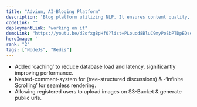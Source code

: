 ```yaml
---
title: "Advium, AI-Bloging Platform"
description: 'Blog platform utilizing NLP. It ensures content quality, scalability, and a seamless user experience while maintaining robust security.'
codeLink: ""
deploymentLink: "working on it"
demoLink: "https://youtu.be/d2ofxg8pHfQ?list=PLoucd8BluC9myPoSbPTDpEQse2Z08ZL-k"
heroImage: ''
rank: "2"
tags: ["NodeJs", "Redis"] 
---
```


- Added ‘caching’ to reduce database load and latency, significantly improving performance.
- Nested-comment-system for (tree-structured discussions) & -‘Infinite Scrolling’ for seamless rendering.
- Allowing registered users to upload images on S3-Bucket & generate public urls.